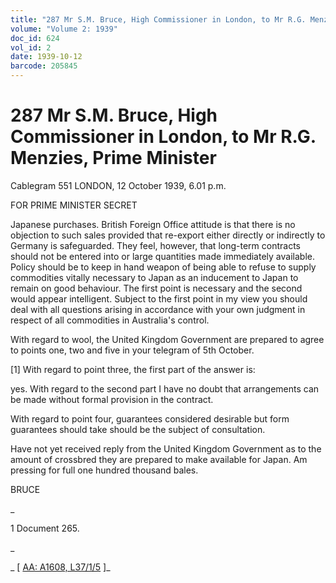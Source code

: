 ```yaml
---
title: "287 Mr S.M. Bruce, High Commissioner in London, to Mr R.G. Menzies, Prime Minister"
volume: "Volume 2: 1939"
doc_id: 624
vol_id: 2
date: 1939-10-12
barcode: 205845
---
```


# 287 Mr S.M. Bruce, High Commissioner in London, to Mr R.G. Menzies, Prime Minister

Cablegram 551 LONDON, 12 October 1939, 6.01 p.m.

FOR PRIME MINISTER SECRET

Japanese purchases. British Foreign Office attitude is that there is no objection to such sales provided that re-export either directly or indirectly to Germany is safeguarded. They feel, however, that long-term contracts should not be entered into or large quantities made immediately available. Policy should be to keep in hand weapon of being able to refuse to supply commodities vitally necessary to Japan as an inducement to Japan to remain on good behaviour. The first point is necessary and the second would appear intelligent. Subject to the first point in my view you should deal with all questions arising in accordance with your own judgment in respect of all commodities in Australia's control.

With regard to wool, the United Kingdom Government are prepared to agree to points one, two and five in your telegram of 5th October.

[1] With regard to point three, the first part of the answer is:

yes. With regard to the second part I have no doubt that arrangements can be made without formal provision in the contract.

With regard to point four, guarantees considered desirable but form guarantees should take should be the subject of consultation.

Have not yet received reply from the United Kingdom Government as to the amount of crossbred they are prepared to make available for Japan. Am pressing for full one hundred thousand bales.

BRUCE

_

1 Document 265.

_

_ [ [AA: A1608, L37/1/5](http://www.naa.gov.au/cgi-bin/Search?O=I&Number=205845) ]_
